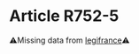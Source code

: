 # Article R752-5

⚠️Missing data from [legifrance](https://www.legifrance.gouv.fr/codes/article_lc/LEGIARTI000006270475)⚠️